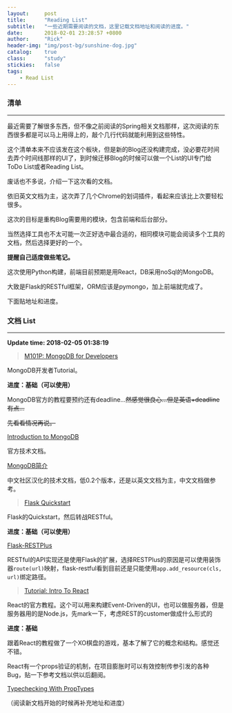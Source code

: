 ```yaml
---
layout:     post
title:      "Reading List"
subtitle:   "一些近期需要阅读的文档，这里记载文档地址和阅读的进度。"
date:       2018-02-01 23:28:57 +0800
author:     "Rick"
header-img: "img/post-bg/sunshine-dog.jpg"
catalog:    true
class:      "study"
stickies:   false
tags:
    - Read List
---
```


### 清单
***

最近需要了解很多东西，但不像之前阅读的Spring相关文档那样，这次阅读的东西很多都是可以马上用得上的，敲个几行代码就能利用到这些特性。

这个清单本来不应该发在这个板块，但是新的Blog还没构建完成，没必要花时间去弄个时间线那样的UI了，到时候迁移Blog的时候可以做一个List的UI专门给ToDo List或者Reading List。

废话也不多说，介绍一下这次看的文档。

依旧英文文档为主，这次弄了几个Chrome的划词插件，看起来应该比上次要轻松很多。

这次的目标是重构Blog需要用的模块，包含前端和后台部分。

当然选择工具也不太可能一次正好选中最合适的，相同模块可能会阅读多个工具的文档，然后选择更好的一个。

**提醒自己适度做些笔记。**

这次使用Python构建，前端目前预期是用React，DB采用noSql的MongoDB。

大致是Flask的RESTful框架，ORM应该是pymongo，加上前端就完成了。

下面贴地址和进度。

### 文档 List
***

**Update time: 2018-02-05 01:38:19**


>[M101P: MongoDB for Developers](https://university.mongodb.com/courses/M101P/about)

MongoDB开发者Tutorial。

**进度：基础（可以使用）**

MongoDB官方的教程要预约还有deadline...~~然感觉很良心...但是英语+deadline有点...~~

~~先看看情况再说。~~

[Introduction to MongoDB](https://docs.mongodb.com/manual/introduction/)

官方技术文档。

[MongoDB简介](http://docs.mongoing.com/introduction.html)

中文社区汉化的技术文档，低0.2个版本，还是以英文文档为主，中文文档做参考。


>[Flask Quickstart](http://flask.pocoo.org/docs/0.12/quickstart/)

Flask的Quickstart，然后转战RESTful。

**进度：基础（可以使用）**

[Flask-RESTPlus](http://flask-restplus.readthedocs.io/en/latest/quickstart.html)

RESTful的API实现还是使用Flask的扩展，选择RESTPlus的原因是可以使用装饰器`route(url)`映射，flask-restful看到目前还是只能使用`app.add_resource(cls, url)`绑定路径。

>[Tutorial: Intro To React](https://reactjs.org/tutorial/tutorial.html)

React的官方教程。这个可以用来构建Event-Driven的UI，也可以做服务器，但是服务器用的是Node.js，先mark一下，考虑REST的customer做成什么形式的

**进度：基础**

跟着React的教程做了一个XO棋盘的游戏，基本了解了它的概念和结构。感觉还不错。

React有一个props验证的机制，在项目膨胀时可以有效控制传参引发的各种Bug，贴一下参考文档以供以后翻阅。

[Typechecking With PropTypes](https://reactjs.org/docs/typechecking-with-proptypes.html#proptypes)


（阅读新文档开始的时候再补充地址和进度）



